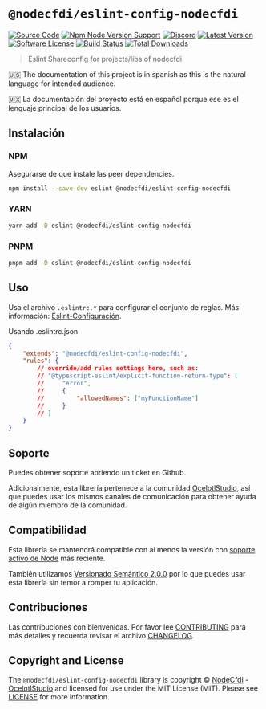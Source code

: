 # `@nodecfdi/eslint-config-nodecfdi`

[![Source Code][badge-source]][source]
[![Npm Node Version Support][badge-node-version]][node-version]
[![Discord][badge-discord]][discord]
[![Latest Version][badge-release]][release]
[![Software License][badge-license]][license]
[![Build Status][badge-build]][build]
[![Total Downloads][badge-downloads]][downloads]

> Eslint Shareconfig for projects/libs of nodecfdi

:us: The documentation of this project is in spanish as this is the natural language for intended audience.

:mexico: La documentación del proyecto está en español porque ese es el lenguaje principal de los usuarios.

## Instalación

### NPM

Asegurarse de que instale las peer dependencies.

```bash
npm install --save-dev eslint @nodecfdi/eslint-config-nodecfdi
```

### YARN

```bash
yarn add -D eslint @nodecfdi/eslint-config-nodecfdi
```

### PNPM

```bash
pnpm add -D eslint @nodecfdi/eslint-config-nodecfdi
```

## Uso

Usa el archivo `.eslintrc.*` para configurar el conjunto de reglas. Más información: [Eslint-Configuración](https://eslint.org/docs/user-guide/configuring).

Usando .eslintrc.json

```json
{
    "extends": "@nodecfdi/eslint-config-nodecfdi",
    "rules": {
        // override/add rules settings here, such as:
        // "@typescript-eslint/explicit-function-return-type": [
        //     "error",
        //     {
        //         "allowedNames": ["myFunctionName"]
        //     }
        // ]
    }
}
```

## Soporte

Puedes obtener soporte abriendo un ticket en Github.

Adicionalmente, esta librería pertenece a la comunidad [OcelotlStudio](https://ocelotlstudio.com), así que puedes usar los mismos canales de comunicación para obtener ayuda de algún miembro de la comunidad.

## Compatibilidad

Esta librería se mantendrá compatible con al menos la versión con
[soporte activo de Node](https://nodejs.org/es/about/releases/) más reciente.

También utilizamos [Versionado Semántico 2.0.0](https://semver.org/lang/es/) por lo que puedes usar esta librería sin temor a romper tu aplicación.

## Contribuciones

Las contribuciones con bienvenidas. Por favor lee [CONTRIBUTING][] para más detalles y recuerda revisar el archivo [CHANGELOG][].

## Copyright and License

The `@nodecfdi/eslint-config-nodecfdi` library is copyright © [NodeCfdi](https://github.com/nodecfdi) - [OcelotlStudio](https://ocelotlstudio.com) and licensed for use under the MIT License (MIT). Please see [LICENSE][] for more information.

[contributing]: https://github.com/nodecfdi/eslint-config-nodecfdi/blob/main/CONTRIBUTING.md
[changelog]: https://github.com/nodecfdi/eslint-config-nodecfdi/blob/main/CHANGELOG.md

[source]: https://github.com/nodecfdi/eslint-config-nodecfdi
[node-version]: https://www.npmjs.com/package/@nodecfdi/eslint-config-nodecfdi
[discord]: https://discord.gg/AsqX8fkW2k
[release]: https://www.npmjs.com/package/@nodecfdi/eslint-config-nodecfdi
[license]: https://github.com/nodecfdi/eslint-config-nodecfdi/blob/main/LICENSE
[build]: https://github.com/nodecfdi/eslint-config-nodecfdi/actions/workflows/build.yml?query=branch:main
[downloads]: https://www.npmjs.com/package/@nodecfdi/eslint-config-nodecfdi

[badge-source]: https://img.shields.io/badge/source-nodecfdi/eslint--config--nodecfdi-blue.svg?logo=github
[badge-node-version]: https://img.shields.io/node/v/@nodecfdi/eslint-config-nodecfdi.svg?logo=nodedotjs
[badge-discord]: https://img.shields.io/discord/459860554090283019?logo=discord
[badge-release]: https://img.shields.io/npm/v/@nodecfdi/eslint-config-nodecfdi.svg?logo=npm
[badge-license]: https://img.shields.io/github/license/nodecfdi/eslint-config-nodecfdi.svg?logo=open-source-initiative
[badge-build]: https://img.shields.io/github/actions/workflow/status/nodecfdi/eslint-config-nodecfdi/build.yml?branch=main&logo=github-actions
[badge-downloads]: https://img.shields.io/npm/dm/@nodecfdi/eslint-config-nodecfdi.svg?logo=npm
